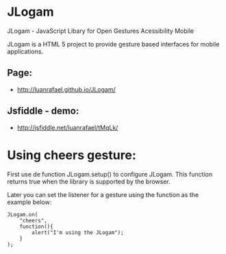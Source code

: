 JLogam
======

JLogam - JavaScript Libary for Open Gestures Acessibility Mobile

JLogam is a HTML 5 project to provide gesture based interfaces for mobile applications.


Page:
-----
  * http://luanrafael.github.io/JLogam/


Jsfiddle - demo:
---------------
  * http://jsfiddle.net/luanrafael/tMqLk/


Using cheers gesture:
=====================

First use de function JLogam.setup() to configure JLogam. This function returns true when the library is supported by the browser.

Later you can set the listener for a gesture using the function as the example below:
  
 
 

    JLogam.on(
        "cheers",
        function(){
            alert("I'm using the JLogam");
        }
    );
